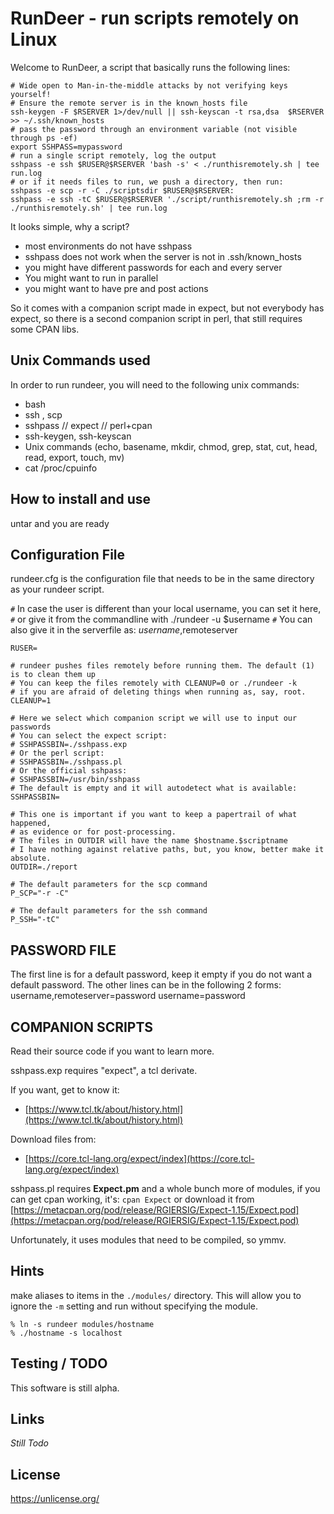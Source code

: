 # RunDeer - run scripts remotely on Linux

Welcome to RunDeer, a script that basically runs the following lines:

```
# Wide open to Man-in-the-middle attacks by not verifying keys yourself!
# Ensure the remote server is in the known_hosts file
ssh-keygen -F $RSERVER 1>/dev/null || ssh-keyscan -t rsa,dsa  $RSERVER >> ~/.ssh/known_hosts
# pass the password through an environment variable (not visible through ps -ef)
export SSHPASS=mypassword
# run a single script remotely, log the output
sshpass -e ssh $RUSER@$RSERVER 'bash -s' < ./runthisremotely.sh | tee run.log
# or if it needs files to run, we push a directory, then run:
sshpass -e scp -r -C ./scriptsdir $RUSER@$RSERVER:
sshpass -e ssh -tC $RUSER@$RSERVER './script/runthisremotely.sh ;rm -r ./runthisremotely.sh' | tee run.log

```

It looks simple, why a script?

* most environments do not have sshpass
* sshpass does not work when the server is not in .ssh/known_hosts
* you might have different passwords for each and every server
* You might want to run in parallel
* you might want to have pre and post actions

So it comes with a companion script made in expect, but not everybody has expect, so there is a second companion script in perl, that still requires some CPAN libs.

## Unix Commands used 
In order to run rundeer, you will need to the following unix commands:

- bash
- ssh , scp
- sshpass // expect // perl+cpan
- ssh-keygen, ssh-keyscan
- Unix commands (echo, basename, mkdir, chmod, grep, stat, cut, head, read, export, touch, mv)
- cat /proc/cpuinfo


## How to install and use

untar and you are ready

## Configuration File

rundeer.cfg is the configuration file that needs to be in the same directory as your rundeer script.

`#` In case the user is different than your local username, you can set it here, 
`#` or give it from the commandline with ./rundeer -u $username
`#` You can also give it in the serverfile as:  $username,$remoteserver
```
RUSER=
```

```
# rundeer pushes files remotely before running them. The default (1) is to clean them up
# You can keep the files remotely with CLEANUP=0 or ./rundeer -k
# if you are afraid of deleting things when running as, say, root.
CLEANUP=1
```
```
# Here we select which companion script we will use to input our passwords
# You can select the expect script:
# SSHPASSBIN=./sshpass.exp
# Or the perl script:
# SSHPASSBIN=./sshpass.pl
# Or the official sshpass:
# SSHPASSBIN=/usr/bin/sshpass
# The default is empty and it will autodetect what is available:
SSHPASSBIN=
```
```
# This one is important if you want to keep a papertrail of what happened, 
# as evidence or for post-processing. 
# The files in OUTDIR will have the name $hostname.$scriptname
# I have nothing against relative paths, but, you know, better make it absolute.
OUTDIR=./report
```
```
# The default parameters for the scp command
P_SCP="-r -C"
```
```
# The default parameters for the ssh command
P_SSH="-tC"
```
## PASSWORD FILE ##

The first line is for a default password, keep it empty if you do not want a default password.
The other lines can be in the following 2 forms:
username,remoteserver=password
username=password

## COMPANION SCRIPTS ##

Read their source code if you want to learn more.

sshpass.exp requires "expect", a tcl derivate.

If you want, get to know it:

- [https://www.tcl.tk/about/history.html](https://www.tcl.tk/about/history.html)

Download files from:

- [https://core.tcl-lang.org/expect/index](https://core.tcl-lang.org/expect/index)

sshpass.pl requires **Expect.pm** and a whole bunch more of modules,
if you can get cpan working, it's: `cpan Expect` or download it from 
[https://metacpan.org/pod/release/RGIERSIG/Expect-1.15/Expect.pod](https://metacpan.org/pod/release/RGIERSIG/Expect-1.15/Expect.pod)

Unfortunately, it uses modules that need to be compiled, so ymmv.

## Hints

make aliases to items in the `./modules/` directory. This will allow you to ignore the `-m` setting and run without specifying the module.

```
% ln -s rundeer modules/hostname
% ./hostname -s localhost
```

## Testing / TODO

This software is still alpha.


## Links

*Still Todo*

## License

https://unlicense.org/
